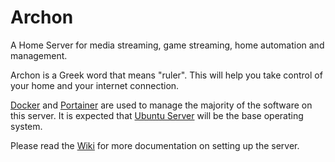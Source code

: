 # Archon
A Home Server for media streaming, game streaming, home automation and management.

Archon is a Greek word that means "ruler". This will help you take control of your home and your internet connection.

<a href="https://www.docker.com/">Docker</a> and <a href="https://www.portainer.io/">Portainer</a> are used to manage the majority of the software on this server. It is expected that <a href="https://ubuntu.com/download/server">Ubuntu Server</a> will be the base operating system.

Please read the <a href="https://github.com/Protektor-Desura/Archon/wiki">Wiki</a> for more documentation on setting up the server.
